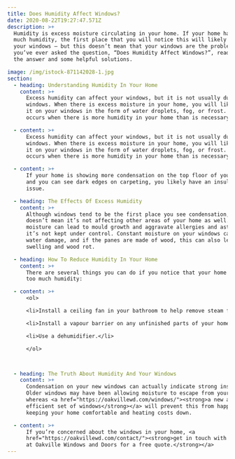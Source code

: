 ```yaml
---
title: Does Humidity Affect Windows?
date: 2020-08-22T19:27:47.571Z
description: >+
  Humidity is excess moisture circulating in your home. If your home has too
  much humidity, the first place that you will notice this will likely be on
  your windows — but this doesn’t mean that your windows are the problem. If
  you’ve ever asked the question, “Does Humidity Affect Windows?”, read on for
  the answer and some helpful solutions.

image: /img/istock-871142028-1.jpg
section:
  - heading: Understanding Humidity In Your Home
    content: >+
      Excess humidity can affect your windows, but it is not usually due to your
      windows. When there is excess moisture in your home, you will likely see
      it on your windows in the form of water droplets, fog, or frost. This
      occurs when there is more humidity in your home than is necessary.

  - content: >+
      Excess humidity can affect your windows, but it is not usually due to your
      windows. When there is excess moisture in your home, you will likely see
      it on your windows in the form of water droplets, fog, or frost. This
      occurs when there is more humidity in your home than is necessary.

  - content: >+
      If your home is showing more condensation on the top floor of your home
      and you can see dark edges on carpeting, you likely have an insulation
      issue.

  - heading: The Effects Of Excess Humidity
    content: >+
      Although windows tend to be the first place you see condensation, it
      doesn’t mean it’s not affecting other areas of your home as well. Excess
      moisture can lead to mould growth and aggravate allergies and asthma if
      it’s not kept under control. Constant moisture on your windows can cause
      water damage, and if the panes are made of wood, this can also lead to
      swelling and wood rot.

  - heading: How To Reduce Humidity In Your Home
    content: >+
      There are several things you can do if you notice that your home may have
      too much humidity:

  - content: >+
      <ol>

      <li>Install a ceiling fan in your bathroom to help remove steam from your shower or bath.</li>

      <li>Install a vapour barrier on any unfinished parts of your home and behind walls, if possible.</li>

      <li>Use a dehumidifier.</li>

      </ol>



  - heading: The Truth About Humidity And Your Windows
    content: >+
      Condensation on your new windows can actually indicate strong insulation.
      Older windows may have been allowing moisture to escape from your house,
      whereas <a href="https://oakvillewd.com/windows/"><strong>a new and more
      efficient set of windows</strong></a> will prevent this from happening,
      keeping your home comfortable and heating costs down.

  - content: >+
      If you’re concerned about the windows in your home, <a
      href="https://oakvillewd.com/contact/"><strong>get in touch with the team
      at Oakville Windows and Doors for a free quote.</strong></a>
---
```

